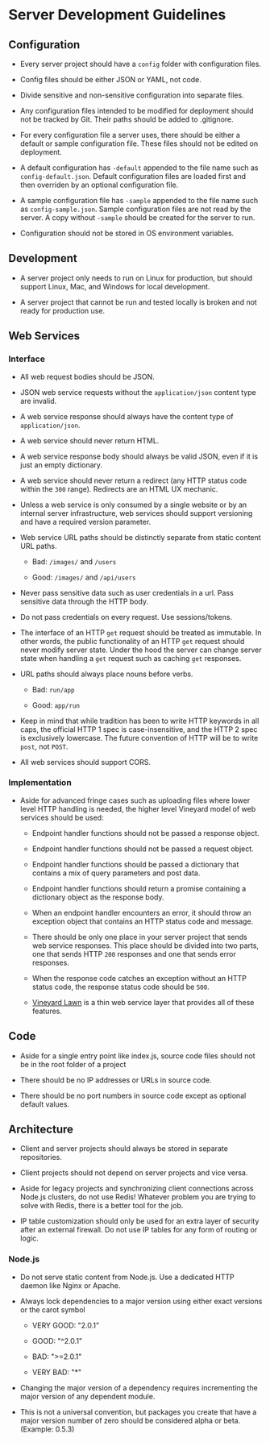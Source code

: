 # Server Development Guidelines


## Configuration

* Every server project should have a ```config``` folder with configuration files.

* Config files should be either JSON or YAML, not code.

* Divide sensitive and non-sensitive configuration into separate files.

* Any configuration files intended to be modified for deployment should not be tracked by Git.  Their paths should be added to .gitignore.

* For every configuration file a server uses, there should be either a default or sample configuration file.  These files should not be edited on deployment.

* A default configuration has ```-default``` appended to the file name such as ```config-default.json```.  Default configuration files are loaded first and then overriden by an optional configuration file.

* A sample configuration file has ```-sample``` appended to the file name such as ```config-sample.json```.  Sample configuration files are not read by the server. A copy without ```-sample``` should be created for the server to run.

* Configuration should not be stored in OS environment variables.


## Development

* A server project only needs to run on Linux for production, but should support Linux, Mac, and Windows for local development.

* A server project that cannot be run and tested locally is broken and not ready for production use.


## Web Services

### Interface

* All web request bodies should be JSON.

* JSON web service requests without the ```application/json``` content type are invalid.

* A web service response should always have the content type of ```application/json```.

* A web service should never return HTML.

* A web service response body should always be valid JSON, even if it is just an empty dictionary.

* A web service should never return a redirect (any HTTP status code within the ```300``` range).  Redirects are an HTML UX mechanic.

* Unless a web service is only consumed by a single website or by an internal server infrastructure, web services should support versioning and have a required version parameter.

* Web service URL paths should be distinctly separate from static content URL paths.

    * Bad: `/images/` and `/users`
    
    * Good:  `/images/` and `/api/users`
    
* Never pass sensitive data such as user credentials in a url.  Pass sensitive data through the HTTP body.

* Do not pass credentials on every request.  Use sessions/tokens.

* The interface of an HTTP `get` request should be treated as immutable.  In other words, the public functionality of an HTTP `get` request should never modify server state.  Under the hood the server can change server state when handling a `get` request such as caching `get` responses.
 
* URL paths should always place nouns before verbs.
    
    * Bad: `run/app`
    
    * Good: `app/run`
    
* Keep in mind that while tradition has been to write HTTP keywords in all caps, the official HTTP 1 spec is case-insensitive, and the HTTP 2 spec is exclusively lowercase. The future convention of HTTP will be to write `post`, not `POST`.
 
* All web services should support CORS.

### Implementation

* Aside for advanced fringe cases such as uploading files where lower level HTTP handling is needed, the higher level Vineyard model of web services should be used:

    * Endpoint handler functions should not be passed a response object.
    
    * Endpoint handler functions should not be passed a request object.
    
    * Endpoint handler functions should be passed a dictionary that contains a mix of query parameters and post data.
    
    * Endpoint handler functions should return a promise containing a dictionary object as the response body.
    
    * When an endpoint handler encounters an error, it should throw an exception object that contains an HTTP status code and message.
     
    * There should be only one place in your server project that sends web service responses.  This place should be divided into two parts, one that sends HTTP ```200``` responses and one that sends error responses.
       
    * When the response code catches an exception without an HTTP status code, the response status code should be ```500```.     
    
    * [Vineyard Lawn](https://github.com/silentorb/vineyard-lawn) is a thin web service layer that provides all of these features.


## Code

* Aside for a single entry point like index.js, source code files should not be in the root folder of a project

* There should be no IP addresses or URLs in source code.

* There should be no port numbers in source code except as optional default values.


## Architecture

* Client and server projects should always be stored in separate repositories.

* Client projects should not depend on server projects and vice versa.

* Aside for legacy projects and synchronizing client connections across Node.js clusters, do not use Redis!  Whatever problem you are trying to solve with Redis, there is a better tool for the job.

* IP table customization should only be used for an extra layer of security after an external firewall.  Do not use IP tables for any form of routing or logic.


### Node.js

* Do not serve static content from Node.js.  Use a dedicated HTTP daemon like Nginx or Apache.

* Always lock dependencies to a major version using either exact versions or the carot symbol

    * VERY GOOD: "2.0.1"

    * GOOD: "^2.0.1"

    * BAD: ">=2.0.1"

    * VERY BAD: "*"

* Changing the major version of a dependency requires incrementing the major version of any dependent module.

* This is not a universal convention, but packages you create that have a major version number of zero should be considered alpha or beta. (Example: 0.5.3)
